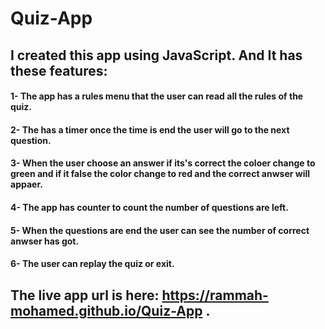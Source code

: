 # Quiz-App
## I created this app using JavaScript. And It has these features:
#### 1- The app has a rules menu that the user can read all the rules of the quiz.
#### 2- The has a timer once the time is end the user will go to the next question.
#### 3- When the user choose an answer if its's correct the coloer change to green and if it false the color change to red and the correct anwser will appaer.
#### 4- The app has counter to count the number of questions are left.
#### 5- When the questions are end the user can see the number of correct anwser has got.
#### 6- The user can replay the quiz or exit.
## The live app url is here: https://rammah-mohamed.github.io/Quiz-App .  
